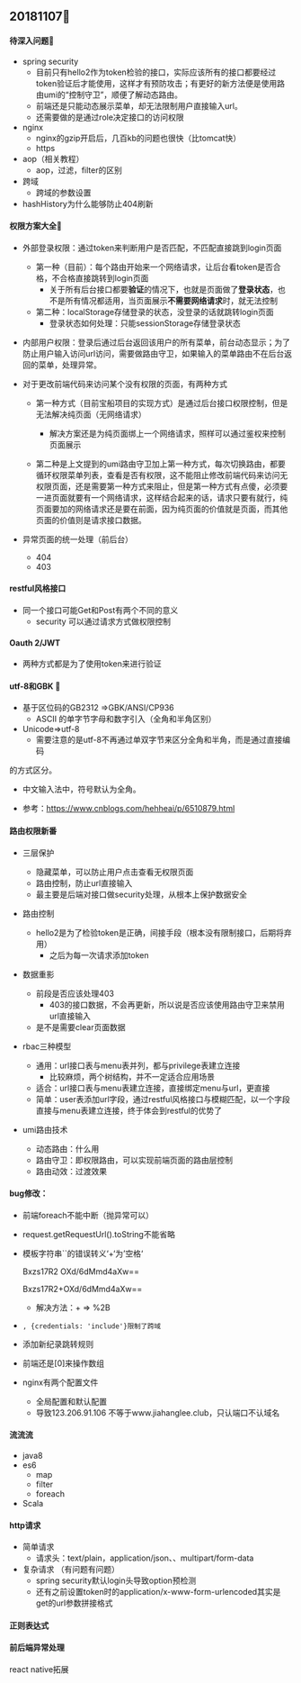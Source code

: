 ## 20181107:love_hotel:

#### 待深入问题:rocket:

* spring security
  * 目前只有hello2作为token检验的接口，实际应该所有的接口都要经过token验证后才能使用，这样才有预防攻击；有更好的新方法便是使用路由umi的“控制守卫”，顺便了解动态路由。
  * 前端还是只能动态展示菜单，却无法限制用户直接输入url。
  * 还需要做的是通过role决定接口的访问权限
* nginx
  * nginx的gzip开启后，几百kb的问题也很快（比tomcat快）
  * https
* aop（相关教程）
  * aop，过滤，filter的区别
* 跨域
  * 跨域的参数设置
* hashHistory为什么能够防止404刷新

#### 权限方案大全:rocket:

* 外部登录权限：通过token来判断用户是否匹配，不匹配直接跳到login页面
  * 第一种（目前）：每个路由开始来一个网络请求，让后台看token是否合格，不合格直接跳转到login页面
    * 关于所有后台接口都要**验证**的情况下，也就是页面做了**登录状态**，也不是所有情况都适用，当页面展示**不需要网络请求**时，就无法控制
  * 第二种：localStorage存储登录的状态，没登录的话就跳转login页面
    * 登录状态如何处理：只能sessionStorage存储登录状态
* 内部用户权限：登录后通过后台返回该用户的所有菜单，前台动态显示；为了防止用户输入访问url访问，需要做路由守卫，如果输入的菜单路由不在后台返回的菜单，处理异常。
* 对于更改前端代码来访问某个没有权限的页面，有两种方式

  * 第一种方式（目前宝船项目的实现方式）是通过后台接口权限控制，但是无法解决纯页面（无网络请求）
    * 解决方案还是为纯页面绑上一个网络请求，照样可以通过鉴权来控制页面展示

  * 第二种是上文提到的umi路由守卫加上第一种方式，每次切换路由，都要循环权限菜单列表，查看是否有权限，这不能阻止修改前端代码来访问无权限页面，还是需要第一种方式来阻止，但是第一种方式有点傻，必须要一进页面就要有一个网络请求，这样结合起来的话，请求只要有就行，纯页面要加的网络请求还是要在前面，因为纯页面的价值就是页面，而其他页面的价值则是请求接口数据。
* 异常页面的统一处理（前后台）
  * 404
  * 403

#### restful风格接口

* 同一个接口可能Get和Post有两个不同的意义
  * security 可以通过请求方式做权限控制

#### Oauth 2/JWT 

* 两种方式都是为了使用token来进行验证

#### utf-8和GBK :rose:

* 基于区位码的GB2312 =>GBK/ANSI/CP936
  * ASCII 的单字节字母和数字引入（全角和半角区别）
* Unicode=>utf-8
  * 需要注意的是utf-8不再通过单双字节来区分全角和半角，而是通过直接编码

的方式区分。

* 中文输入法中，符号默认为全角。

* 参考：https://www.cnblogs.com/hehheai/p/6510879.html

#### 路由权限新番

* 三层保护
  * 隐藏菜单，可以防止用户点击查看无权限页面
  * 路由控制，防止url直接输入
  * 最主要是后端对接口做security处理，从根本上保护数据安全
* 路由控制
  * hello2是为了检验token是正确，间接手段（根本没有限制接口，后期将弃用）
    * 之后为每一次请求添加token
* 数据重影

  * 前段是否应该处理403
    * 403的接口数据，不会再更新，所以说是否应该使用路由守卫来禁用url直接输入
  * 是不是需要clear页面数据
* rbac三种模型

  * 通用：url接口表与menu表并列，都与privilege表建立连接
    * 比较麻烦，两个树结构，并不一定适合应用场景
  * 适合：url接口表与menu表建立连接，直接绑定menu与url，更直接
  * 简单：user表添加url字段，通过restful风格接口与模糊匹配，以一个字段直接与menu表建立连接，终于体会到restful的优势了
* umi路由技术
  * 动态路由：什么用
  * 路由守卫：即权限路由，可以实现前端页面的路由层控制
  * 路由动效：过渡效果

#### bug修改：

* 前端foreach不能中断（抛异常可以）

* request.getRequestUrl().toString不能省略

* 模板字符串``的错误转义‘+‘为’空格‘

  Bxzs17R2 OXd/6dMmd4aXw== 

  Bxzs17R2+OXd/6dMmd4aXw== 

  * 解决方法：\+ => %2B

* ```
  , {credentials: 'include'}限制了跨域
  ```

* 添加新纪录跳转规则

* 前端还是[0]来操作数组

* nginx有两个配置文件

  *  全局配置和默认配置
    * 导致123.206.91.106 不等于www.jiahanglee.club，只认端口不认域名

#### 流流流

* java8
* es6
  * map
  * filter
  * foreach
* Scala

#### http请求

* 简单请求
  * 请求头：text/plain，application/json、、multipart/form-data
* 复杂请求 （有问题有问题）
  * spring security默认login头导致option预检测
  * 还有之前设置token时的application/x-www-form-urlencoded其实是get的url参数拼接格式

#### 正则表达式

#### 前后端异常处理















react native拓展

